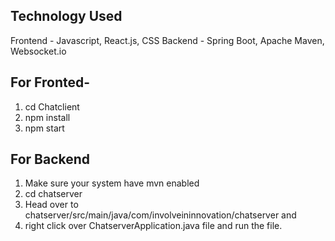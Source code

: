 ## Technology Used
Frontend - Javascript, React.js, CSS
Backend - Spring Boot, Apache Maven, Websocket.io

## For Fronted- 
1. cd Chatclient
2. npm install
3. npm start

## For Backend
1. Make sure your system have mvn enabled
2. cd chatserver
3. Head over to chatserver/src/main/java/com/involveininnovation/chatserver and
4. right click over ChatserverApplication.java file and run the file.

